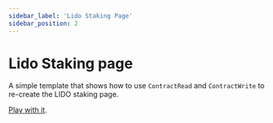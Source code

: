 ```yaml
---
sidebar_label: 'Lido Staking Page'
sidebar_position: 2
---
```


# Lido Staking page

A simple template that shows how to use `ContractRead` and `ContractWrite` to re-create the LIDO staking page.

[Play with it](https://build.musedao.io/editor?template=lido).